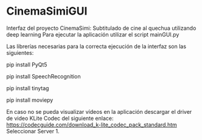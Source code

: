 # CinemaSimiGUI
Interfaz del proyecto CinemaSimi: Subtitulado de cine al quechua utilizando deep learning
Para ejecutar la aplicación utilizar el script mainGUI.py

Las librerías necesarias para la correcta ejecución de la interfaz son las siguientes:

pip install PyQt5

pip install SpeechRecognition

pip install tinytag

pip install moviepy

En caso no se pueda visualizar vídeos en la aplicación descargar el driver de video KLite Codec del siguiente enlace: https://codecguide.com/download_k-lite_codec_pack_standard.htm
Seleccionar Server 1.
